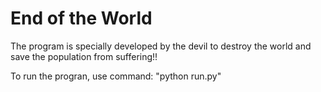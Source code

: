 # End of the World
The program is specially developed by the devil to destroy the world and save the population from suffering!!

To run the progran, use command: "python run.py"
